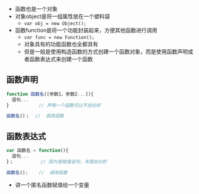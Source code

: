 
- 函数也是一个对象
- 对象object是将一组属性放在一个塑料袋
  - `var obj = new Object();`
- 函数function是将一个功能封装起来，方便其他函数进行调用
  - `var func = new Function();`
  - 对象具有的功能函数也全都具有
  - 但是一般是使用构造函数的方式创建一个函数对象，而是使用函数声明或者函数表达式来创建一个函数
  
## 函数声明
  ```javascript
  function 函数名([参数1，参数2...]){
    语句...
  }           // 声明一个函数可以不加分好

  函数名()；  //  调用函数
  ```

## 函数表达式

```javascript
var 函数名 = function(){
  语句...
}；          // 因为是赋值语句，末尾加分好

函数名();    //  调用函数
```
- 讲一个匿名函数赋值给一个变量
